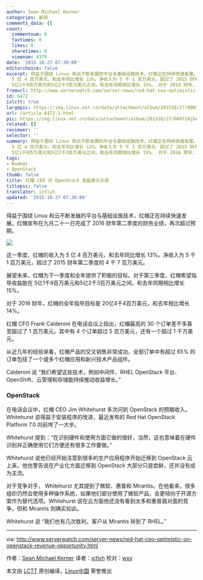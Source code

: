 ```yaml
---
author: Sean Michael Kerner
categories: 新闻
comments_data: []
count:
  commentnum: 0
  favtimes: 0
  likes: 0
  sharetimes: 0
  viewnum: 4379
date: '2015-10-27 07:30:00'
editorchoice: false
excerpt: 得益于围绕 Linux 和云不断发展的平台与基础设施技术，红帽正在持续快速发展。红帽宣布在九月二十一日完成了 2016 财年第二季度的财务业绩，再次超过预期。  这一季度，红帽的收入为
  5 亿 4 百万美元，和去年同比增长 13%。净收入为 5 千 1 百万美元，超过了 2015 财年第二季度的 4 千 7 百万美元。 展望未来，红帽为下一季度和全年提供了积极的目标。对于第三季度，红帽希望指导收益能在
  5亿1千9百万美元和5亿2千3百万美元之间，和去年同期相比增长 15%。 对于 2016 财年，红帽的全年指导目标是 20亿4千4百万美元，和去年相比增长 14%。
fromurl: http://www.serverwatch.com/server-news/red-hat-ceo-optimistic-on-openstack-revenue-opportunity.html
id: 6472
islctt: true
largepic: https://img.linux.net.cn/data/attachment/album/201510/27/000728jbe9po7e99ikfw4i.jpg
url: /article-6472-1.html
pic: https://img.linux.net.cn/data/attachment/album/201510/27/000728jbe9po7e99ikfw4i.jpg.thumb.jpg
related: []
reviewer: ''
selector: ''
summary: 得益于围绕 Linux 和云不断发展的平台与基础设施技术，红帽正在持续快速发展。红帽宣布在九月二十一日完成了 2016 财年第二季度的财务业绩，再次超过预期。  这一季度，红帽的收入为
  5 亿 4 百万美元，和去年同比增长 13%。净收入为 5 千 1 百万美元，超过了 2015 财年第二季度的 4 千 7 百万美元。 展望未来，红帽为下一季度和全年提供了积极的目标。对于第三季度，红帽希望指导收益能在
  5亿1千9百万美元和5亿2千3百万美元之间，和去年同期相比增长 15%。 对于 2016 财年，红帽的全年指导目标是 20亿4千4百万美元，和去年相比增长 14%。
tags:
- RedHat
- OpenStack
thumb: false
title: 红帽 CEO 对 OpenStack 收益表示乐观
titlepic: false
translator: ictlyh
updated: '2015-10-27 07:30:00'
---
```


得益于围绕 Linux 和云不断发展的平台与基础设施技术，红帽正在持续快速发展。红帽宣布在九月二十一日完成了 2016 财年第二季度的财务业绩，再次超过预期。


![](/data/attachment/album/201510/27/000728jbe9po7e99ikfw4i.jpg)


这一季度，红帽的收入为 5 亿 4 百万美元，和去年同比增长 13%。净收入为 5 千 1 百万美元，超过了 2015 财年第二季度的 4 千 7 百万美元。


展望未来，红帽为下一季度和全年提供了积极的目标。对于第三季度，红帽希望指导收益能在 5亿1千9百万美元和5亿2千3百万美元之间，和去年同期相比增长 15%。


对于 2016 财年，红帽的全年指导目标是 20亿4千4百万美元，和去年相比增长 14%。


红帽 CFO Frank Calderoni 在电话会议上指出，红帽最高的 30 个订单差不多甚至超过了 1 百万美元。其中有 4 个订单超过 5 百万美元，还有一个超过 1 千万美元。


从近几年的经验来看，红帽产品的交叉销售非常成功，全部订单中有超过 65% 的订单包括了一个或多个红帽应用和新兴技术产品组件。


Calderoni 说 “我们希望这些技术，例如中间件、RHEL OpenStack 平台、OpenShift、云管理和存储能持续推动收益增长。”


### OpenStack


在电话会议中，红帽 CEO Jim Whitehurst 多次问到 OpenStack 的预期收入。Whitehurst 说得益于安装程序的改进，最近发布的 Red Hat OpenStack Platform 7.0 向前垮了一大步。


Whitehurst 提到：“在识别硬件和使用方面它做的很好，当然，这也意味着在硬件识别并正确使用它们方便还有很多工作要做。”


Whitehurst 说他已经开始注意到很多的生产应用程序开始迁移到 OpenStack 云上来。他也警告说在产业化方面迁移到 OpenStack 大部分只是尝鲜，还并没有成为主流。


对于竞争对手， Whitehurst 尤其提到了微软、惠普和 Mirantis。在他看来，很多组织仍然会使用多种操作系统，如果他们部分使用了微软产品，会更倾向于开源方案作为替代选项。Whitehurst 说在云方面他还没有看到太多和惠普面对面的竞争，但和 Mirantis 则确实如此。


Whitehurst 说 “我们也有几次胜利，客户从 Mirantis 转到了 RHEL。”




---


via: <http://www.serverwatch.com/server-news/red-hat-ceo-optimistic-on-openstack-revenue-opportunity.html>


作者：[Sean Michael Kerner](http://www.serverwatch.com/author/Sean-Michael-Kerner-101580.htm) 译者：[ictlyh](http://mutouxiaogui.cn/blog) 校对：[wxy](https://github.com/wxy)


本文由 [LCTT](https://github.com/LCTT/TranslateProject) 原创编译，[Linux中国](https://linux.cn/) 荣誉推出